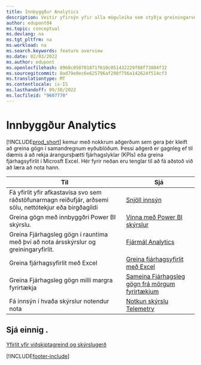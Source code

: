 ```yaml
---
title: Innbyggður Analytics
description: Veitir yfirsýn yfir alla möguleika sem styðja greiningarverkefni í Aðalafurð fyrirtækja.
author: edupont04
ms.topic: conceptual
ms.devlang: na
ms.tgt_pltfrm: na
ms.workload: na
ms.search.keywords: feature overview
ms.date: 02/03/2022
ms.author: edupont
ms.openlocfilehash: 8968c050701871f610c051432229f88f73804f32
ms.sourcegitcommit: 8ad79e0ec6e625796af298f756a142624f514cf3
ms.translationtype: MT
ms.contentlocale: is-IS
ms.lasthandoff: 09/30/2022
ms.locfileid: "9607770"
---
```

# <a name="built-in-analytics"></a>Innbyggður Analytics

[!INCLUDE[prod_short](includes/prod_short.md)] kemur með nokkrum aðgerðum sem gera þér kleift að greina gögn í samandregnum eyðublöðum. Þessi aðgerð er gagnleg ef til dæmis á að rekja árangursþætti fjárhagslyklar (KPIs) eða greina fjárhagsyfirlit í Microsft Excel. Hér fyrir neðan eru tenglar til að fá aðstoð við að læra að nota hann.

| Til | Sjá |
| --- | --- |
|Fá yfirlit yfir afkastavísa svo sem ráðstöfunarmagn reiðufjár, arðsemi sölu, nettótekjur eða birgðagildi | [Snjöll innsýn](about-intelligent-cloud.md) |
|Greina gögn með innbyggðri Power BI skýrslu. | [Vinna með Power BI skýrslur](across-working-with-powerbi.md) |
|Greina Fjárhagsleg gögn í rauntíma með því að nota ársskýrslur og greiningaryfirlit.| [Fjármál Analytics](bi.md) |
|Greina fjárhagsyfirlit með Excel | [Greina fjárhagsyfirlit með Excel](finance-analyze-excel.md) |
|Greina Fjárhagsleg gögn milli margra fyrirtækja | [Sameina Fjárhagsleg gögn frá mörgum fyrirtækjum](finance-consolidated-company-reporting.md) |
|Fá innsýn í hvaða skýrslur notendur nota| [Notkun skýrslu Telemetry](/dynamics365/business-central/dev-itpro/administration/telemetry-reports-trace)|

## <a name="see-also"></a>Sjá einnig .

[Yfirlit yfir viðskiptagreind og skýrslugerð](reports-use-reports.md)

[!INCLUDE[footer-include](includes/footer-banner.md)]

